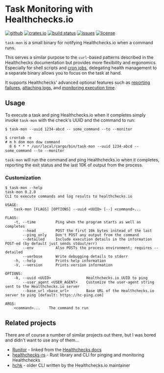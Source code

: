 # Task Monitoring with Healthchecks.io

[![github](https://img.shields.io/badge/github-dimo414/task--mon-green?logo=github)](https://github.com/dimo414/task-mon)
[![crates.io](https://img.shields.io/crates/v/task-mon.svg?logo=rust)](https://crates.io/crates/task-mon)
[![build status](https://img.shields.io/github/workflow/status/dimo414/task-mon/Rust/master)](https://github.com/dimo414/task-mon/actions)
[![issues](https://img.shields.io/github/issues/dimo414/task-mon)](https://github.com/dimo414/task-mon/issues)
[![license](https://img.shields.io/github/license/dimo414/task-mon)](https://github.com/dimo414/task-mon/blob/master/LICENSE)


`task-mon` is a small binary for notifying Healthchecks.io when a command runs.

This serves a similar purpose to the `curl`-based patterns described in the Healthchecks
documentation but provides more flexibility and ergonomics. Especially for shell scripts and
[cron jobs](https://healthchecks.io/docs/monitoring_cron_jobs/), delegating health management to a
separate binary allows you to focus on the task at hand.

It supports Healthchecks' advanced optional features such as
[reporting failures](https://healthchecks.io/docs/signaling_failures/),
[attaching logs](https://healthchecks.io/docs/attaching_logs/), and
[monitoring execution time](https://healthchecks.io/docs/measuring_script_run_time/).

## Usage

To execute a task and ping Healthchecks.io when it completes simply invoke `task-mon` with the
check's UUID and the command to run:

```shell
$ task-mon --uuid 1234-abcd -- some_command --to --monitor
```

```shell
$ crontab -e
# m h dom mon dow command
  8 6 * * * /usr/local/cargo/bin/task-mon --uuid 1234-abcd -- some_command --to --monitor
```

`task-mon` will run the command and ping Healthchecks.io when it completes, reporting the exit
status and the last 10K of output from the process.

### Customization

```shell
$ task-mon --help
task-mon 0.2.0
CLI to execute commands and log results to healthchecks.io

USAGE:
    task-mon [FLAGS] [OPTIONS] --uuid <UUID> [--] <command>...

FLAGS:
    -t, --time         Ping when the program starts as well as completes
        --head         POST the first 10k bytes instead of the last
        --ping_only    Don't POST any output from the command
        --detailed     Include execution details in the information POST-ed (by default just sends stdout/err)
        --env          Also POSTs the process environment; requires --detailed
        --verbose      Write debugging details to stderr
    -h, --help         Prints help information
    -V, --version      Prints version information

OPTIONS:
    -k, --uuid <UUID>                Healthchecks.io UUID to ping
        --user_agent <USER_AGENT>    Customize the user-agent string sent to the Healthchecks.io server
        --base_url <base_url>        Base URL of the Healthchecks.io server to ping [default: https://hc-ping.com]

ARGS:
    <command>...    The command to run
```

## Related projects

There are of course a number of similar projects out there, but I was bored and didn't want to use
any of them...

* [Runitor](https://github.com/bdd/runitor) - linked from the
  [Healthchecks docs](https://healthchecks.io/docs/attaching_logs/)
* [healthchecks-rs](https://github.com/msfjarvis/healthchecks-rs) - Rust library and CLI for pinging and
  monitoring Healthchecks
* [hchk](https://github.com/healthchecks/hchk) - older CLI written by the Healthchecks.io maintainer
